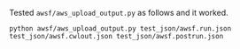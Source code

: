 Tested `awsf/aws_upload_output.py` as follows and it worked.
```
python awsf/aws_upload_output.py test_json/awsf.run.json test_json/awsf.cwlout.json test_json/awsf.postrun.json
```

